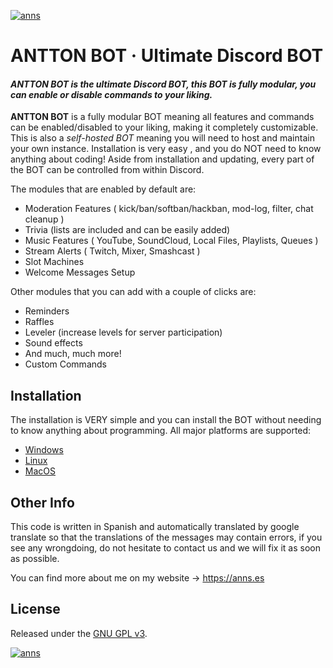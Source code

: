 <a href="https://anns.es"> <img src="http://img.anns.es/git/antton_bot/head-antton_bot.png" alt="anns"> </a>

# ANTTON BOT · Ultimate Discord BOT
#### *ANTTON BOT is the ultimate Discord BOT, this BOT is fully modular, you can enable or disable commands to your liking.*

**ANTTON BOT** is a fully modular BOT meaning all features and commands can be enabled/disabled to your liking, making it completely customizable.  
This is also a *self-hosted BOT* meaning you will need to host and maintain your own instance. Installation is very easy , and you do NOT need to know anything about coding! Aside from installation and updating, every part of the BOT can be controlled from within Discord.

The modules that are enabled by default are:
* Moderation Features ( kick/ban/softban/hackban, mod-log, filter, chat cleanup )
* Trivia (lists are included and can be easily added)
* Music Features ( YouTube, SoundCloud, Local Files, Playlists, Queues )
* Stream Alerts ( Twitch, Mixer, Smashcast )
* Slot Machines
* Welcome Messages Setup

Other modules that you can add with a couple of clicks are:
* Reminders
* Raffles
* Leveler (increase levels for server participation)
* Sound effects
* And much, much more!
* Custom Commands


## Installation

The installation is VERY simple and you can install the BOT without needing to know anything about programming. All major platforms are supported:
* [Windows](https://twentysix26.github.io/Red-Docs/red_install_windows/)
* [Linux](https://twentysix26.github.io/Red-Docs/red_install_linux/)
* [MacOS](https://twentysix26.github.io/Red-Docs/red_install_mac/)


## Other Info

This code is written in Spanish and automatically translated by google translate so that the translations of the messages may contain errors, if you see any wrongdoing, do not hesitate to contact us and we will fix it as soon as possible.

You can find more about me on my website → <a href="https://anns.es">https://anns.es</a>


## License

Released under the [GNU GPL v3](LICENSE).



<a href="https://anns.es"> <img src="http://img.anns.es/git/antton_bot/git-footer.png" alt="anns"> </a>

